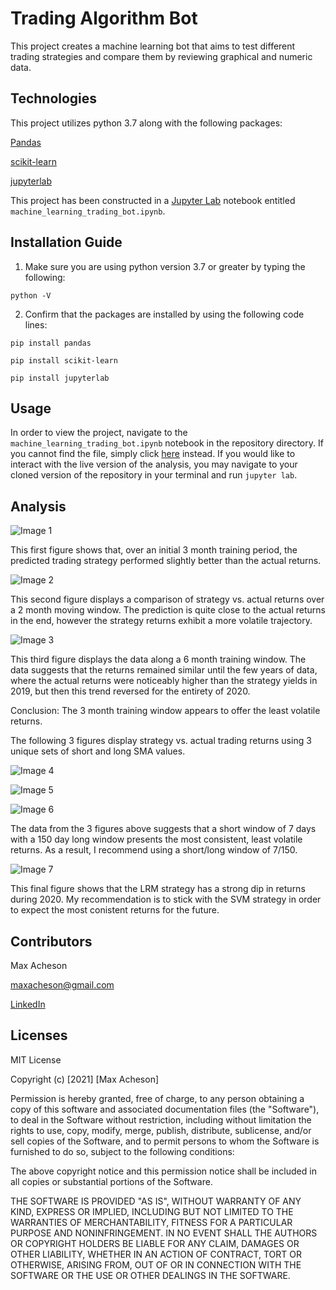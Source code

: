 # Trading Algorithm Bot

This project creates a machine learning bot that aims to test different trading strategies and compare them by reviewing graphical and numeric data.

## Technologies

This project utilizes python 3.7 along with the following packages:

[Pandas](https://pandas.pydata.org/) 

[scikit-learn](https://pypi.org/project/scikit-learn/)

[jupyterlab](https://jupyter.org/)

This project has been constructed in a [Jupyter Lab](https://jupyter.org/) notebook entitled `machine_learning_trading_bot.ipynb`.

## Installation Guide

1. Make sure you are using python version 3.7 or greater by typing the following:

`python -V`

2. Confirm that the packages are installed by using the following code lines:

`pip install pandas`

`pip install scikit-learn`

`pip install jupyterlab`

## Usage

In order to view the project, navigate to the `machine_learning_trading_bot.ipynb` notebook in the repository directory. If you cannot find the file, simply click [here](https://github.com/MaxAcheson/module_14_challenge/blob/main/Starter_Code/machine_learning_trading_bot.ipynb) instead. If you would like to interact with the live version of the analysis, you may navigate to your cloned version of the repository in your terminal and run `jupyter lab`.

## Analysis

![Image 1](https://github.com/MaxAcheson/module_14_challenge/blob/main/Images/image_7.png)

This first figure shows that, over an initial 3 month training period, the predicted trading strategy performed slightly better than the actual returns. 

![Image 2](https://github.com/MaxAcheson/module_14_challenge/blob/main/Images/image_6.png)

This second figure displays a comparison of strategy vs. actual returns over a 2 month moving window. The prediction is quite close to the actual returns in the end, however the strategy returns exhibit a more volatile trajectory. 

![Image 3](https://github.com/MaxAcheson/module_14_challenge/blob/main/Images/image_8.png)

This third figure displays the data along a 6 month training window. The data suggests that the returns remained similar until the few years of data, where the actual returns were noticeably higher than the strategy yields in 2019, but then this trend reversed for the entirety of 2020.

Conclusion: The 3 month training window appears to offer the least volatile returns.

The following 3 figures display strategy vs. actual trading returns using 3 unique sets of short and long SMA values. 

![Image 4](https://github.com/MaxAcheson/module_14_challenge/blob/main/Images/image_4.png)

![Image 5](https://github.com/MaxAcheson/module_14_challenge/blob/main/Images/image_3.png)

![Image 6](https://github.com/MaxAcheson/module_14_challenge/blob/main/Images/image_9.png)

The data from the 3 figures above suggests that a short window of 7 days with a 150 day long window presents the most consistent, least volatile returns. As a result, I recommend using a short/long window of 7/150.

![Image 7](https://github.com/MaxAcheson/module_14_challenge/blob/main/Images/image_2.png)

This final figure shows that the LRM strategy has a strong dip in returns during 2020. My recommendation is to stick with the SVM strategy in order to expect the most conistent returns for the future. 

## Contributors

Max Acheson

maxacheson@gmail.com

[LinkedIn](https://www.linkedin.com/in/max-acheson-75093a19a/)

## Licenses

MIT License

Copyright (c) [2021] [Max Acheson]

Permission is hereby granted, free of charge, to any person obtaining a copy of this software and associated documentation files (the "Software"), to deal in the Software without restriction, including without limitation the rights to use, copy, modify, merge, publish, distribute, sublicense, and/or sell copies of the Software, and to permit persons to whom the Software is furnished to do so, subject to the following conditions:

The above copyright notice and this permission notice shall be included in all copies or substantial portions of the Software.

THE SOFTWARE IS PROVIDED "AS IS", WITHOUT WARRANTY OF ANY KIND, EXPRESS OR IMPLIED, INCLUDING BUT NOT LIMITED TO THE WARRANTIES OF MERCHANTABILITY, FITNESS FOR A PARTICULAR PURPOSE AND NONINFRINGEMENT. IN NO EVENT SHALL THE AUTHORS OR COPYRIGHT HOLDERS BE LIABLE FOR ANY CLAIM, DAMAGES OR OTHER LIABILITY, WHETHER IN AN ACTION OF CONTRACT, TORT OR OTHERWISE, ARISING FROM, OUT OF OR IN CONNECTION WITH THE SOFTWARE OR THE USE OR OTHER DEALINGS IN THE SOFTWARE.

